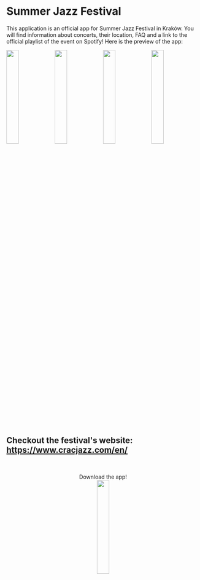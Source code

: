 # Summer Jazz Festival

This application is an official app for Summer Jazz Festival in Kraków. You will find information about concerts, their location, FAQ and a link to the official playlist of the event on Spotify! Here is the preview of the app:

<img src = "https://i.ibb.co/xYD5bts/image.png" width ="25%" /><img src = "https://i.ibb.co/PskYKG9/image.png" width ="25%" /><img src = "https://i.ibb.co/FVrWTGq/image.png" width ="25%" /><img src = "https://i.ibb.co/Y0Q2MwL/mBLDALb.png" width ="25%" />

## Checkout the festival's website: https://www.cracjazz.com/en/

</br>
<p align="center">
    Download the app!</br>
    <a href="https://play.google.com/store/apps/details?id=ag.example1.festivalapp"><img src = "https://play.google.com/intl/en_us/badges/static/images/badges/en_badge_web_generic.png" width ="25%"/></a>
</p>